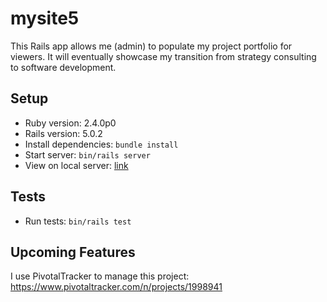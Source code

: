 # mysite5
This Rails app allows me (admin) to populate my project portfolio for viewers.  It will eventually showcase my transition from strategy consulting to software development.


## Setup
* Ruby version: 2.4.0p0
* Rails version: 5.0.2
* Install dependencies: `bundle install`
* Start server: `bin/rails server`
* View on local server: [link](http://localhost:3000)


## Tests
* Run tests: `bin/rails test`


## Upcoming Features
I use PivotalTracker to manage this project: https://www.pivotaltracker.com/n/projects/1998941

